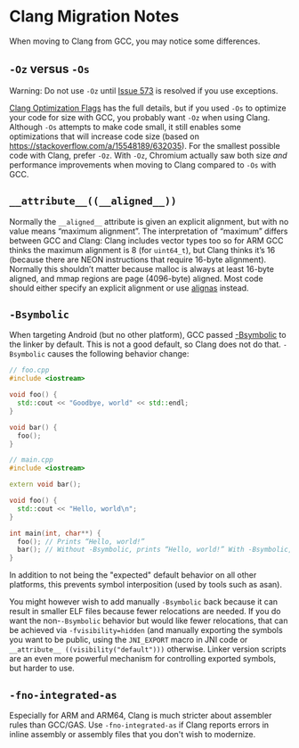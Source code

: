 Clang Migration Notes
=====================

When moving to Clang from GCC, you may notice some differences.

`-Oz` versus `-Os`
------------------

Warning: Do not use `-Oz` until [Issue 573] is resolved if you use exceptions.

[Issue 573]: https://github.com/android-ndk/ndk/issues/573

[Clang Optimization Flags](https://clang.llvm.org/docs/CommandGuide/clang.html#code-generation-options)
has the full details, but if you used `-Os` to optimize your
code for size with GCC, you probably want `-Oz` when using
Clang. Although `-Os` attempts to make code small, it still
enables some optimizations that will increase code size (based on
https://stackoverflow.com/a/15548189/632035). For the smallest possible
code with Clang, prefer `-Oz`. With `-Oz`, Chromium actually saw both
size *and* performance improvements when moving to Clang compared to
`-Os` with GCC.

`__attribute__((__aligned__))`
------------------------------

Normally the `__aligned__` attribute is given an explicit alignment,
but with no value means “maximum alignment”. The interpretation of
“maximum” differs between GCC and Clang: Clang includes vector types
too so for ARM GCC thinks the maximum alignment is 8 (for `uint64_t`), but
Clang thinks it’s 16 (because there are NEON instructions that require
16-byte alignment). Normally this shouldn’t matter because malloc is
always at least 16-byte aligned, and mmap regions are page (4096-byte)
aligned. Most code should either specify an explicit alignment or use
[alignas](http://en.cppreference.com/w/cpp/language/alignas) instead.

`-Bsymbolic`
------------

When targeting Android (but no other platform), GCC passed
[-Bsymbolic](ftp://ftp.gnu.org/old-gnu/Manuals/ld-2.9.1/html_node/ld_3.html)
to the linker by default. This is not a good default, so Clang does not
do that. `-Bsymbolic` causes the following behavior change:

```c++
// foo.cpp
#include <iostream>

void foo() {
  std::cout << "Goodbye, world" << std::endl;
}

void bar() {
  foo();
}
```

```c++
// main.cpp
#include <iostream>

extern void bar();

void foo() {
  std::cout << "Hello, world\n";
}

int main(int, char**) {
  foo(); // Prints “Hello, world!”
  bar(); // Without -Bsymbolic, prints “Hello, world!” With -Bsymbolic, prints “Goodbye, world!”
}
```

In addition to not being the "expected" default behavior on all other
platforms, this prevents symbol interposition (used by tools such
as asan).

You might however wish to add manually `-Bsymbolic` back because it can
result in smaller ELF files because fewer relocations are needed. If you
do want the non-`-Bsymbolic` behavior but would like fewer relocations,
that can be achieved via `-fvisibility=hidden` (and manually exporting
the symbols you want to be public, using the `JNI_EXPORT` macro in JNI
code or `__attribute__ ((visibility("default")))` otherwise. Linker
version scripts are an even more powerful mechanism for controlling
exported symbols, but harder to use.

`-fno-integrated-as`
--------------------

Especially for ARM and ARM64, Clang is much stricter about assembler
rules than GCC/GAS. Use `-fno-integrated-as` if Clang reports errors in
inline assembly or assembly files that you don't wish to modernize.
